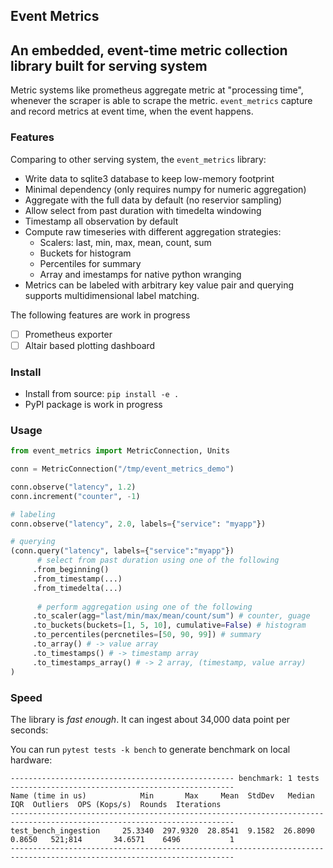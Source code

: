 ## Event Metrics

An embedded, event-time metric collection library built for serving system
----------------

Metric systems like prometheus aggregate metric at "processing time", whenever the scraper is 
able to scrape the metric. `event_metrics` capture and record metrics at event time, when the
event happens.

### Features
Comparing to other serving system, the `event_metrics` library:
- Write data to sqlite3 database to keep low-memory footprint
- Minimal dependency (only requires numpy for numeric aggregation)
- Aggregate with the full data by default (no reservior sampling)
- Allow select from past duration with timedelta windowing
- Timestamp all observation by default
- Compute raw timeseries with different aggregation strategies:
    - Scalers: last, min, max, mean, count, sum
    - Buckets for histogram
    - Percentiles for summary
    - Array and imestamps for native python wranging
- Metrics can be labeled with arbitrary key value pair and querying supports 
  multidimensional label matching.

The following features are work in progress
- [ ] Prometheus exporter
- [ ] Altair based plotting dashboard

### Install
- Install from source: `pip install -e .`
- PyPI package is work in progress

### Usage

```python
from event_metrics import MetricConnection, Units

conn = MetricConnection("/tmp/event_metrics_demo")

conn.observe("latency", 1.2)
conn.increment("counter", -1)

# labeling
conn.observe("latency", 2.0, labels={"service": "myapp"})

# querying
(conn.query("latency", labels={"service":"myapp"})
      # select from past duration using one of the following
     .from_beginning()
     .from_timestamp(...)
     .from_timedelta(...)
      
      # perform aggregation using one of the following
     .to_scaler(agg="last/min/max/mean/count/sum") # counter, guage
     .to_buckets(buckets=[1, 5, 10], cumulative=False) # histogram
     .to_percentiles(percnetiles=[50, 90, 99]) # summary
     .to_array() # -> value array
     .to_timestamps() # -> timestamp array
     .to_timestamps_array() # -> 2 array, (timestamp, value array)
)
```

### Speed
The library is *fast enough*. It can ingest about 34,000 data point
per seconds:

You can run `pytest tests -k bench` to generate benchmark on local hardware:
```
-------------------------------------------------- benchmark: 1 tests --------------------------------------------------
Name (time in us)            Min       Max     Mean  StdDev   Median     IQR  Outliers  OPS (Kops/s)  Rounds  Iterations
------------------------------------------------------------------------------------------------------------------------
test_bench_ingestion     25.3340  297.9320  28.8541  9.1582  26.8090  0.8650   521;814       34.6571    6496           1
------------------------------------------------------------------------------------------------------------------------
```